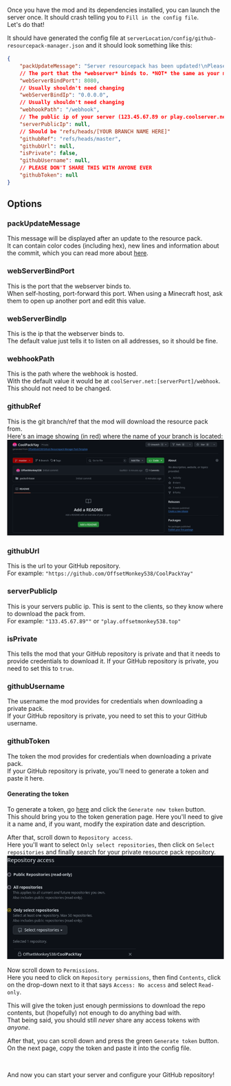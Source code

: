 Once you have the mod and its dependencies installed, you can launch the server once. It should crash telling you to `Fill in the config file`.  
Let's do that!

It should have generated the config file at `serverLocation/config/github-resourcepack-manager.json` and it should look something like this:
```json
{
	"packUpdateMessage": "Server resourcepack has been updated!\nPlease rejoin the server to get the most up to date pack.",
	// The port that the *webserver* binds to. *NOT* the same as your minecraft servers port
	"webServerBindPort": 8080,
	// Usually shouldn't need changing
	"webServerBindIp": "0.0.0.0",
	// Usually shouldn't need changing
	"webhookPath": "/webhook",
	// The public ip of your server (123.45.67.89 or play.coolserver.net)
	"serverPublicIp": null,
	// Should be "refs/heads/[YOUR BRANCH NAME HERE]"
	"githubRef": "refs/heads/master",
	"githubUrl": null,
	"isPrivate": false,
	"githubUsername": null,
	// PLEASE DON'T SHARE THIS WITH ANYONE EVER
	"githubToken": null
}
```

## Options
### packUpdateMessage
This message will be displayed after an update to the resource pack.  
It can contain color codes (including hex), new lines and information about the commit, which you can read more about [here](../../reference/update-message.md).

### webServerBindPort
This is the port that the webserver binds to.  
When self-hosting, port-forward this port. When using a Minecraft host, ask them to open up another port and edit this value.

### webServerBindIp
This is the ip that the webserver binds to.  
The default value just tells it to listen on all addresses, so it should be fine.

### webhookPath
This is the path where the webhook is hosted.  
With the default value it would be at `coolServer.net:[serverPort]/webhook`.  
This should not need to be changed.

### githubRef
This is the git branch/ref that the mod will download the resource pack from.  
Here's an image showing (in red) where the name of your branch is located:  
![Image showing where to find the name of your branch](../../images/repository-branch-location.png)

### githubUrl
This is the url to your GitHub repository.  
For example: `"https://github.com/OffsetMonkey538/CoolPackYay"`

### serverPublicIp
This is your servers public ip. This is sent to the clients, so they know where to download the pack from.  
For example: `"133.45.67.89""` or `"play.offsetmonkey538.top"`

### isPrivate
This tells the mod that your GitHub repository is private and that it needs to provide credentials to download it.
If your GitHub repository is private, you need to set this to `true`.

### githubUsername
The username the mod provides for credentials when downloading a private pack.  
If your GitHub repository is private, you need to set this to your GitHub username.

### githubToken
The token the mod provides for credentials when downloading a private pack.  
If your GitHub repository is private, you'll need to generate a token and paste it here.

#### Generating the token
To generate a token, go [here](https://github.com/settings/tokens?type=beta) and click the `Generate new token` button.  
This should bring you to the token generation page. Here you'll need to give it a name and, if you want, modify the expiration date and description.

After that, scroll down to `Repository access`.  
Here you'll want to select `Only select repositories`, then click on `Select repositories` and finally search for your private resource pack repository.
![Image showing example Repository access](../../images/token-generation-repository-access.png)

Now scroll down to `Permissions`.  
Here you need to click on `Repository permissions`, then find `Contents`, click on the drop-down next to it that says `Access: No access` and select `Read-only`.  

This will give the token just enough permissions to download the repo contents, but (hopefully) not enough to do anything bad with.  
That being said, you should still *never* share any access tokens with *anyone*.

After that, you can scroll down and press the green `Generate token` button.  
On the next page, copy the token and paste it into the config file.

<br />

And now you can start your server and configure your GitHub repository!
